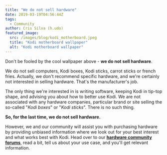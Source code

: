 ```yaml
---
title: "We do not sell hardware"
date: 2019-03-19T04:56:44Z
tags:
  - Community
author: Cris Silva (h.udo)
featured_image:
  src: /images/blog/kodi_motherboard.jpeg
  title: "Kodi motherboard wallpaper"
  alt: "Kodi motherboard wallpaper"
---
```


Don't be fooled by the cool wallpaper above - **we do not sell hardware**.

We do not sell computers, Kodi boxes, Kodi sticks, carrot sticks or french fries. Actually, we don't recommend specific hardware, and we're certainly not interested in selling hardware. That's the manufacturer's job.

The only thing we're interested in is writing software, keeping Kodi in tip-top shape, and advising you about how to better use Kodi. We are not associated with any hardware companies, particular brand or site selling the so-called "_Kodi boxes_" or "_Kodi sticks_". There is no such thing.

**So, for the last time, we do not sell hardware.**

However, we and our community will assist you with purchasing hardware by providing unbiased information where we look out for your best interest and what works best with Kodi. Head over to our **[hardware community forums](https://forum.kodi.tv/forumdisplay.php?fid=112)**, read a bit, tell us about your use case, and you'll get relevant information.

